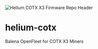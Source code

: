 ![Helium COTX X3 Firmware Repo Header](https://cdn.shopify.com/s/files/1/0071/2281/3001/files/Nebra-Firmware-Github-Header-COTX_2x_aa3de8ac-c97b-4722-9623-a50b39d027dd.png?v=1672853380)

# helium-cotx

Balena OpenFleet for COTX X3 Miners
